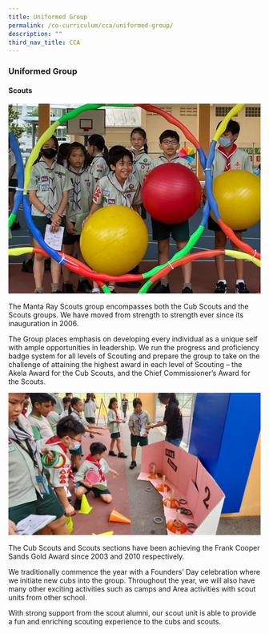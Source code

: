 ```yaml
---
title: Uniformed Group
permalink: /co-curriculum/cca/uniformed-group/
description: ""
third_nav_title: CCA
---
```

### **Uniformed Group**
#### **Scouts**
![](/images/scouts%202%20(2023).jpeg)

The Manta Ray Scouts group encompasses both the Cub Scouts and the Scouts groups. We have moved from strength to strength ever since its inauguration in 2006.

The Group places emphasis on developing every individual as a unique self with ample opportunities in leadership. We run the progress and proficiency badge system for all levels of Scouting and prepare the group to take on the challenge of attaining the highest award in each level of Scouting – the Akela Award for the Cub Scouts, and the Chief Commissioner’s Award for the Scouts.

![](/images/scouts%201%20(2023).jpeg)

The Cub Scouts and Scouts sections have been achieving the Frank Cooper Sands Gold Award since 2003 and 2010 respectively.

We traditionally commence the year with a Founders’ Day celebration where we initiate new cubs into the group. Throughout the year, we will also have many other exciting activities such as camps and Area activities with scout units from other school.

With strong support from the scout alumni, our scout unit is able to provide a fun and enriching scouting experience to the cubs and scouts.
